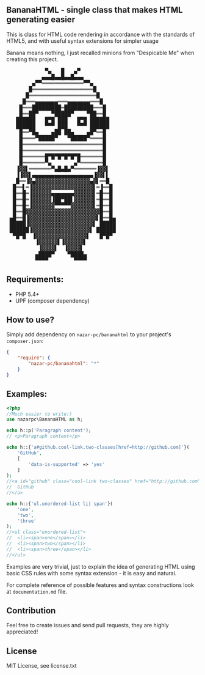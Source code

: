 ## BananaHTML - single class that makes HTML generating easier

This is class for HTML code rendering in accordance with the standards of HTML5, and with useful syntax extensions for simpler usage

Banana means nothing, I just recalled minions from "Despicable Me" when creating this project.
<pre>
            ▀▄   █   ▄▀
           ▄▄▄█▄▄█▄▄█▄▄▄
        ▄▀▀═════════════▀▀▄
       █═══════════════════█
      █═════════════════════█
     █═══▄▄▄▄▄▄▄═══▄▄▄▄▄▄▄═══█
    █═══█████████═█████████═══█
    █══██▀    ▀█████▀    ▀██══█
   ██████   █▀█ ███   █▀█ ██████
   ██████   ▀▀▀ ███   ▀▀▀ ██████
    █══▀█▄    ▄██ ██▄    ▄█▀══█
    █════▀█████▀   ▀█████▀════█
    █═════════════════════════█
    █═════════════════════════█
    █═══════█▀█▀█▀█▀█▀█═══════█
    █═══════▀▄       ▄▀═══════█
   ▐▓▓▌═══════▀▄█▄█▄▀═══════▐▓▓▌
   ▐▐▓▓▌▄▄▄▄▄▄▄▄▄▄▄▄▄▄▄▄▄▄▄▐▓▓▌▌
   █══▐▓▄▓▓▓▓▓▓▓▓▓▓▓▓▓▓▓▓▓▄▓▌══█
  █══▌═▐▓▓▓▓▓▓▓▓▓▓▓▓▓▓▓▓▓▓▓▌═▐══█
  █══█═▐▓▓▓▓▓▓▄▄▄▄▄▄▄▓▓▓▓▓▓▌═█══█
  █══█═▐▓▓▓▓▓▓▐██▀██▌▓▓▓▓▓▓▌═█══█
  █══█═▐▓▓▓▓▓▓▓▀▀▀▀▀▓▓▓▓▓▓▓▌═█══█
  █══█▓▓▓▓▓▓▓▓▓▓▓▓▓▓▓▓▓▓▓▓▓▓▓█══█
 ▄█══█▐▓▓▓▓▓▓▓▓▓▓▓▓▓▓▓▓▓▓▓▓▓▌█══█▄
 █████▐▓▓▓▓▓▓▓▓▓▓▓▓▓▓▓▓▓▓▓▓▌ █████
 ██████▐▓▓▓▓▓▓▓▓▓▓▓▓▓▓▓▓▓▓▌ ██████
  ▀█▀█  ▐▓▓▓▓▓▓▓▓▓▓▓▓▓▓▓▓▌   █▀█▀
         ▐▓▓▓▓▓▓▌▐▓▓▓▓▓▓▌
          ▐▓▓▓▓▌  ▐▓▓▓▓▌
         ▄████▀    ▀████▄
         ▀▀▀▀        ▀▀▀▀
</pre>

## Requirements:

* PHP 5.4+
* UPF (composer dependency)

## How to use?

Simply add dependency on `nazar-pc/bananahtml` to your project's `composer.json`:

```json
{
    "require": {
        "nazar-pc/bananahtml": "*"
    }
}
```

## Examples:

```php
<?php
//Much easier to write:)
use	nazarpc\BananaHTML as h;

echo h::p('Paragraph content');
// <p>Paragraph content</p>

echo h::{'a#github.cool-link.two-classes[href=http://github.com]'}(
	'GitHub',
	[
		'data-is-supported'	=> 'yes'
	]
);
//<a id="github" class="cool-link two-classes" href="http://github.com" data-is-supported="yes">
//	GitHub
//</a>

echo h::{'ul.unordered-list li| span'}(
	'one',
	'two',
	'three'
);
//<ul class="unordered-list">
//	<li><span>one</span></li>
//	<li><span>two</span></li>
//	<li><span>three</span></li>
//</ul>
```

Examples are very trivial, just to explain the idea of generating HTML using basic CSS rules with some syntax extension - it is easy and natural.

For complete reference of possible features and syntax constructions look at `documentation.md` file.

## Contribution
Feel free to create issues and send pull requests, they are highly appreciated!

## License
MIT License, see license.txt
